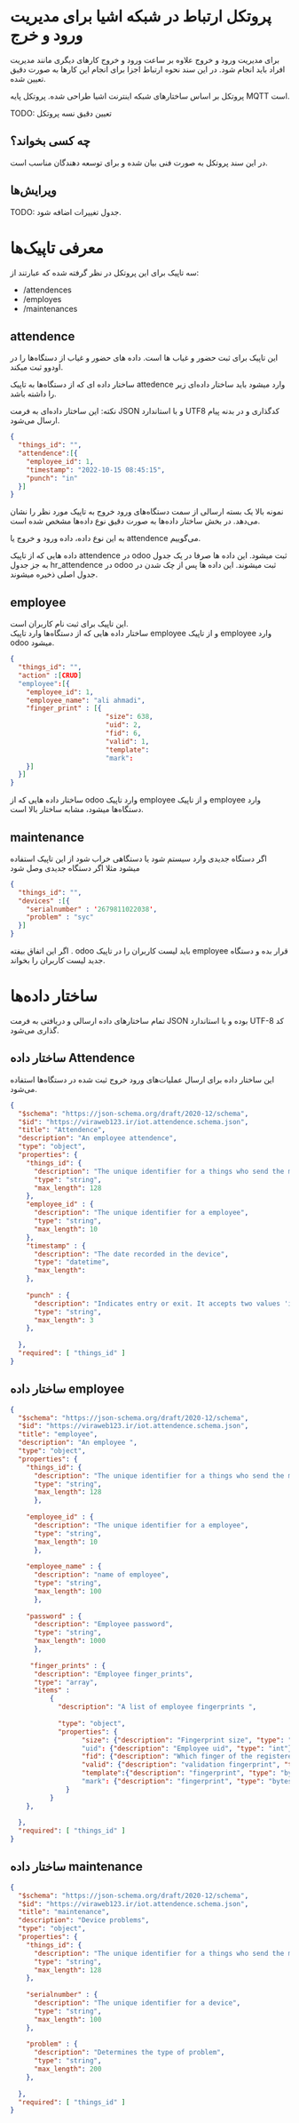 # پروتکل ارتباط در شبکه اشیا برای مدیریت ورود و خرج

برای مدیریت ورود و خروج علاوه بر ساعت ورود و خروج کارهای دیگری مانند مدیریت افراد باید انجام شود. در این سند نحوه ارتباط اجزا برای انجام این کارها به صورت دقیق تعیین شده.

پروتکل بر اساس ساختارهای شبکه اینترنت اشیا طراحی شده. پروتکل پایه MQTT است.

TODO: تعیین دقیق نسه پروتکل

## چه کسی بخواند؟

در این سند پروتکل به صورت فنی بیان شده و برای توسعه دهندگان مناسب است.

## ویرایش‌ها

TODO: جدول تغییرات اضافه شود.



# معرفی تاپیک‌ها

سه تاپیک برای این پروتکل در نظر گرفته شده که عبارتند از:

* /attendences
* /employes
* /maintenances

## attendence

این تاپیک برای ثبت حضور و غیاب ها است.
داده های حضور و غیاب از دستگاه‌ها را در اودوو ثبت میکند.

ساختار داده ای که از دستگاه‌ها به تاپیک attedence وارد میشود باید ساختار داده‌ای زیر را داشته باشد.

نکته: این ساختار داده‌ای به فرمت JSON و با استاندارد UTF8  کدگذاری و در بدنه پیام ارسال می‌شود.

```json
{
  "things_id": "",
  "attendence":[{
    "employee_id": 1,
    "timestamp": "2022-10-15 08:45:15",
    "punch": "in"
  }]
}
```

نمونه بالا یک بسته ارسالی از سمت دستگاه‌های ورود خروج به تاپیک مورد نظر را نشان می‌دهد. در بخش ساختار داده‌ها به صورت دقیق نوع داده‌ها مشخص شده است.

به این نوع داده، داده ورود و خروج یا attendence می‌گوییم.



داده هایی که از تاپیک attendence  در odoo ثبت میشود. 
این داده ها صرفا در یک جدول به جز جدول hr_attendence در odoo ثبت میشوند.
این داده ها پس از چک شدن در جدول اصلی ذخیره میشوند.



## employee
این تاپیک برای ثبت نام کاربران است.  
ساختار داده هایی که از دستگاه‌ها وارد تاپیک employee و از تاپیک employee وارد odoo میشود. 



```json
{
  "things_id": "",
  "action" :[CRUD]
  "employee":[{
    "employee_id": 1,
    "employee_name": "ali ahmadi",
    "finger_print" : [{
                        "size": 638,
                        "uid": 2,
                        "fid": 6,
                        "valid": 1,
                        "template":
                        "mark":
    }]
  }]
}
```

ساختار داده هایی که از odoo وارد تاپیک employee و از تاپیک employee وارد دستگاه‌ها میشود، مشابه ساختار بالا است.


##  maintenance
اگر دستگاه جدیدی وارد سیستم شود یا دستگاهی خراب شود از این تاپیک استفاده میشود
مثلا اگر دستگاه جدیدی وصل شود 
  

```json
{
  "things_id": "",
  "devices" :[{
    "serialnumber" : '2679811022038',
    "problem" : "syc"
  }]
}
```

اگر این اتفاق بیفته . odoo باید لیست کاربران را در تاپیک employee قرار بده و دستگاه جدید لیست کاربران را بخواند.



#  ساختار داده‌ها

تمام ساختارهای داده ارسالی و دریافتی به فرمت JSON بوده و با استاندارد UTF-8  کد گذاری می‌شود.

## ساختار داده Attendence

این ساختار داده برای ارسال عملیات‌های ورود خروج ثبت شده در دستگاه‌ها استفاده می‌شود.

```json
{
  "$schema": "https://json-schema.org/draft/2020-12/schema",
  "$id": "https://viraweb123.ir/iot.attendence.schema.json",
  "title": "Attendence",
  "description": "An employee attendence",
  "type": "object",
  "properties": {
    "things_id": {
      "description": "The unique identifier for a things who send the message",
      "type": "string",
      "max_length": 128
    },
    "employee_id" : {
      "description": "The unique identifier for a employee",
      "type": "string",
      "max_length": 10
    },
    "timestamp" : {
      "description": "The date recorded in the device",
      "type": "datetime",
      "max_length": 
    },
    
    "punch" : {
      "description": "Indicates entry or exit. It accepts two values 'in' or 'out' ",
      "type": "string",
      "max_length": 3
    },
    
  },
  "required": [ "things_id" ]
}
```

## ساختار داده employee
```json
{
  "$schema": "https://json-schema.org/draft/2020-12/schema",
  "$id": "https://viraweb123.ir/iot.attendence.schema.json",
  "title": "employee",
  "description": "An employee ",
  "type": "object",
  "properties": {
    "things_id": {
      "description": "The unique identifier for a things who send the message",
      "type": "string",
      "max_length": 128
      },
      
    "employee_id" : {
      "description": "The unique identifier for a employee",
      "type": "string",
      "max_length": 10
      },
      
    "employee_name" : {
      "description": "name of employee",
      "type": "string",
      "max_length": 100
      },
      
    "password" : {
      "description": "Employee password",
      "type": "string",
      "max_length": 1000
      },
      
     "finger_prints" : {
      "description": "Employee finger_prints",
      "type": "array",
      "items" : 
          {
            "description": "A list of employee fingerprints ",
            
            "type": "object",
            "properties": {
                  "size": {"description": "Fingerprint size", "type": "int"}
                  "uid": {"description": "Employee uid", "type": "int"},
                  "fid": {"description": "Which finger of the registered employee can take up to 10 values", "type": "int"},
                  "valid": {"description": "validation fingerprint", "type": "int"},
                  "template":{"description": "fingerprint", "type": "bytes" }
                  "mark": {"description": "fingerprint", "type": "bytes" }
              }
          }
    },
    
  },
  "required": [ "things_id" ]
}
```

## ساختار داده maintenance
```json
{
  "$schema": "https://json-schema.org/draft/2020-12/schema",
  "$id": "https://viraweb123.ir/iot.attendence.schema.json",
  "title": "maintenance",
  "description": "Device problems",
  "type": "object",
  "properties": {
    "things_id": {
      "description": "The unique identifier for a things who send the message",
      "type": "string",
      "max_length": 128
    },
    
    "serialnumber" : {
      "description": "The unique identifier for a device",
      "type": "string",
      "max_length": 100
    },
    
    "problem" : {
      "description": "Determines the type of problem",
      "type": "string",
      "max_length": 200
    },
    
  },
  "required": [ "things_id" ]
}
```



